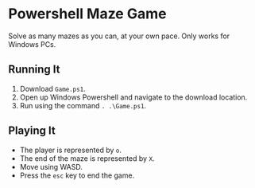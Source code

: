 # Powershell Maze Game
Solve as many mazes as you can, at your own pace. 
Only works for Windows PCs.

## Running It
1. Download `Game.ps1`.
2. Open up Windows Powershell and navigate to the download location.
3. Run using the command `. .\Game.ps1`.

## Playing It
- The player is represented by `o`.
- The end of the maze is represented by `X`.
- Move using WASD.
- Press the `esc` key to end the game.

